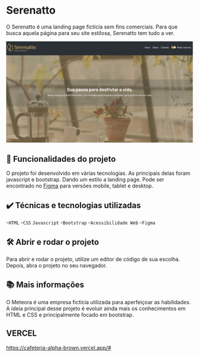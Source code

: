 # Serenatto

O Serenatto é uma landing page fictícia sem fins comerciais. Para que busca aquela página para seu site estilosa, Serenatto tem tudo a ver.

<img src="./assets/screenshot.png" alt="Serenatto">

## 🔨 Funcionalidades do projeto

O projeto foi desenvolvido em várias tecnologias. As principais delas foram javascript e bootstrap. Dando um estilo a landing page. Pode ser encontrado no [Figma](https://www.figma.com/design/1jsN5KMprfMLOrYc8QrJZh/Serenatto-%7C-2985---Bootstrap-5--Curso-2?node-id=116-73325&t=nH8DxKih5VaZbHg9-0) para versões mobile, tablet e desktop.

## ✔️ Técnicas e tecnologias utilizadas

-`HTML`
-`CSS`
`Javascript`
-`Bootstrap`
-`Acessibilidade Web`
-`Figma`

## 🛠️ Abrir e rodar o projeto

Para abrir e rodar o projeto, utilize um editor de código de sua escolha.
Depois, abra o projeto no seu navegador.

## 📚 Mais informações

O Meteora é uma empresa fictícia utilizada para aperfeiçoar as habilidades.
A ideia principal desse projeto é evoluir ainda mais os conhecimentos em HTML e CSS e principalmente focado em bootstrap.

## VERCEL 
https://cafeteria-alpha-brown.vercel.app/#
